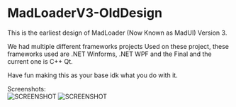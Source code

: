 # MadLoaderV3-OldDesign
This is the earliest design of MadLoader (Now Known as MadUI) Version 3.


We had multiple different frameworks projects Used on these project, these frameworks used are .NET Winforms, .NET WPF and the Final and the current one is C++ Qt.

Have fun making this as your base idk what you do with it.

Screenshots: 
<br>
![SCREENSHOT](https://cdn.discordapp.com/attachments/1012122370925920278/1012122399795314739/unknown.png)
![SCREENSHOT](https://cdn.discordapp.com/attachments/1012122370925920278/1012122430447304745/unknown.png)
